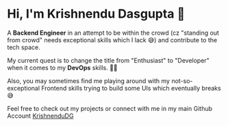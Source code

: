 # Hi, I'm Krishnendu Dasgupta 👋

A **Backend Engineer** in an attempt to be within the crowd (cz "standing out from crowd" needs exceptional skills which I lack 😅) and contribute to the tech space.

My current quest is to change the title from "Enthusiast" to "Developer" when it comes to my **DevOps** skills. 🔄🔄

Also, you may sometimes find me playing around with my not-so-exceptional Frontend skills trying to build some UIs which eventually breaks 😅

Feel free to check out my projects or connect with me in my main Github Account [KrishnenduDG](https://github.com/KrishnenduDG)
